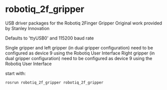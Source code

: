 # robotiq_2f_gripper

USB driver packages for the Robotiq 2Finger Gripper
Original work provided by Stanley Innovation

Defaults to 'ttyUSB0' and 115200 baud rate

Single gripper and left gripper (in dual gripper configuration) need to be configured as device 9 using the Robotiq User Interface
Right gripper (in dual gripper configuration) need to be configured as device 9 using the Robotiq User Interface


start with:

```
rosrun robotiq_2f_gripper robotiq_2f_gripper
```

